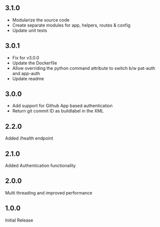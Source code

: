 ## 3.1.0

* Modularize the source code
* Create separate modules for app, helpers, routes & config
* Update unit tests

## 3.0.1

* Fix for v3.0.0
* Update the Dockerfile
* Allow overriding the python command attribute to switch b/w pat-auth and app-auth
* Update readme

## 3.0.0

* Add support for Github App based authentication
* Return git commit ID as buildlabel in the XML

## 2.2.0

Added /health endpoint

## 2.1.0

Added Authentication functionality

## 2.0.0

Multi threading and improved performance

## 1.0.0

Initial Release
